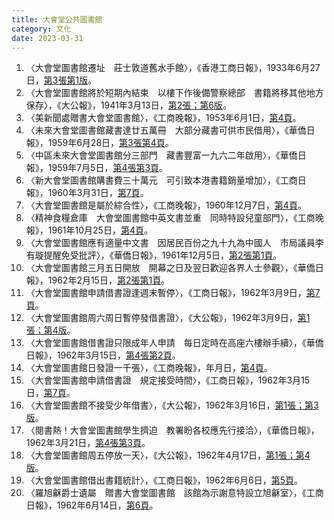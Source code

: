 ```yaml
---
title: 大會堂公共圖書館
category: 文化
date: 2023-03-31
---
```

<adsense></adsense>

1. 〈大會堂圖書館遷址　莊士敦道舊水手館〉，《香港工商日報》，1933年6月27日，[第3張第1版](https://mmis.hkpl.gov.hk/coverpage/-/coverpage/view?_coverpage_WAR_mmisportalportlet_hsf=%E5%A4%A7%E6%9C%83%E5%A0%82%E5%9C%96%E6%9B%B8%E9%A4%A8&p_r_p_-1078056564_c=QF757YsWv5%2BZh7v7hMb5iQMk2n8KcIzx&_coverpage_WAR_mmisportalportlet_o=0&_coverpage_WAR_mmisportalportlet_actual_q=%28%20verbatim_dc.collection%3A%28%22Old%5C%20HK%5C%20Newspapers%22%29%20%29%20AND+%28%20%28%20allTermsMandatory%3A%28true%29%20OR+all_dc.title%3A%28%E5%A4%A7%E6%9C%83%E5%A0%82%E5%9C%96%E6%9B%B8%E9%A4%A8%29%20OR+all_dc.creator%3A%28%E5%A4%A7%E6%9C%83%E5%A0%82%E5%9C%96%E6%9B%B8%E9%A4%A8%29%20OR+all_dc.contributor%3A%28%E5%A4%A7%E6%9C%83%E5%A0%82%E5%9C%96%E6%9B%B8%E9%A4%A8%29%20OR+all_dc.subject%3A%28%E5%A4%A7%E6%9C%83%E5%A0%82%E5%9C%96%E6%9B%B8%E9%A4%A8%29%20OR+fulltext%3A%28%E5%A4%A7%E6%9C%83%E5%A0%82%E5%9C%96%E6%9B%B8%E9%A4%A8%29%20OR+all_dc.description%3A%28%E5%A4%A7%E6%9C%83%E5%A0%82%E5%9C%96%E6%9B%B8%E9%A4%A8%29%20%29%20%29&_coverpage_WAR_mmisportalportlet_sort_field=dc.publicationdate_bsort&_coverpage_WAR_mmisportalportlet_sort_order=asc)。
2. 〈大會堂圖書館將於短期內結束　以樓下作後備警察總部　書籍將移其他地方保存〉，《大公報》，1941年3月13日，[第2張；第6版](https://mmis.hkpl.gov.hk/coverpage/-/coverpage/view?_coverpage_WAR_mmisportalportlet_hsf=%E5%A4%A7%E6%9C%83%E5%A0%82%E5%9C%96%E6%9B%B8%E9%A4%A8&p_r_p_-1078056564_c=QF757YsWv59H%2FuxqfBwEJFwQ%2B777NlFZ&_coverpage_WAR_mmisportalportlet_o=1&_coverpage_WAR_mmisportalportlet_actual_q=%28%20verbatim_dc.collection%3A%28%22Old%5C%20HK%5C%20Newspapers%22%29%20%29%20AND+%28%20%28%20allTermsMandatory%3A%28true%29%20OR+all_dc.title%3A%28%E5%A4%A7%E6%9C%83%E5%A0%82%E5%9C%96%E6%9B%B8%E9%A4%A8%29%20OR+all_dc.creator%3A%28%E5%A4%A7%E6%9C%83%E5%A0%82%E5%9C%96%E6%9B%B8%E9%A4%A8%29%20OR+all_dc.contributor%3A%28%E5%A4%A7%E6%9C%83%E5%A0%82%E5%9C%96%E6%9B%B8%E9%A4%A8%29%20OR+all_dc.subject%3A%28%E5%A4%A7%E6%9C%83%E5%A0%82%E5%9C%96%E6%9B%B8%E9%A4%A8%29%20OR+fulltext%3A%28%E5%A4%A7%E6%9C%83%E5%A0%82%E5%9C%96%E6%9B%B8%E9%A4%A8%29%20OR+all_dc.description%3A%28%E5%A4%A7%E6%9C%83%E5%A0%82%E5%9C%96%E6%9B%B8%E9%A4%A8%29%20%29%20%29&_coverpage_WAR_mmisportalportlet_sort_order=asc&_coverpage_WAR_mmisportalportlet_sort_field=dc.publicationdate_bsort)。
3. 〈美新聞處贈書大會堂圖書館〉，《工商晚報》，1953年6月1日，[第4頁](https://mmis.hkpl.gov.hk/coverpage/-/coverpage/view?_coverpage_WAR_mmisportalportlet_hsf=%E5%A4%A7%E6%9C%83%E5%A0%82%E5%9C%96%E6%9B%B8%E9%A4%A8&p_r_p_-1078056564_c=QF757YsWv5%2FH7zGe%2FKF%2BFJGp1a312kOl&_coverpage_WAR_mmisportalportlet_o=2&_coverpage_WAR_mmisportalportlet_actual_q=%28%20verbatim_dc.collection%3A%28%22Old%5C%20HK%5C%20Newspapers%22%29%20%29%20AND+%28%20%28%20allTermsMandatory%3A%28true%29%20OR+all_dc.title%3A%28%E5%A4%A7%E6%9C%83%E5%A0%82%E5%9C%96%E6%9B%B8%E9%A4%A8%29%20OR+all_dc.creator%3A%28%E5%A4%A7%E6%9C%83%E5%A0%82%E5%9C%96%E6%9B%B8%E9%A4%A8%29%20OR+all_dc.contributor%3A%28%E5%A4%A7%E6%9C%83%E5%A0%82%E5%9C%96%E6%9B%B8%E9%A4%A8%29%20OR+all_dc.subject%3A%28%E5%A4%A7%E6%9C%83%E5%A0%82%E5%9C%96%E6%9B%B8%E9%A4%A8%29%20OR+fulltext%3A%28%E5%A4%A7%E6%9C%83%E5%A0%82%E5%9C%96%E6%9B%B8%E9%A4%A8%29%20OR+all_dc.description%3A%28%E5%A4%A7%E6%9C%83%E5%A0%82%E5%9C%96%E6%9B%B8%E9%A4%A8%29%20%29%20%29&_coverpage_WAR_mmisportalportlet_sort_order=asc&_coverpage_WAR_mmisportalportlet_sort_field=dc.publicationdate_bsort)。
4. 〈未來大會堂圖書館藏書達廿五萬冊　大部分藏書可供市民借用〉，《華僑日報》，1959年6月28日，[第3張第4頁](https://mmis.hkpl.gov.hk/coverpage/-/coverpage/view?_coverpage_WAR_mmisportalportlet_hsf=%E5%A4%A7%E6%9C%83%E5%A0%82%E5%9C%96%E6%9B%B8%E9%A4%A8&p_r_p_-1078056564_c=QF757YsWv5%2FH7zGe%2FKF%2BFMXnjRQE6v8r&_coverpage_WAR_mmisportalportlet_o=5&_coverpage_WAR_mmisportalportlet_actual_q=%28%20verbatim_dc.collection%3A%28%22Old%5C%20HK%5C%20Newspapers%22%29%20%29%20AND+%28%20%28%20allTermsMandatory%3A%28true%29%20OR+all_dc.title%3A%28%E5%A4%A7%E6%9C%83%E5%A0%82%E5%9C%96%E6%9B%B8%E9%A4%A8%29%20OR+all_dc.creator%3A%28%E5%A4%A7%E6%9C%83%E5%A0%82%E5%9C%96%E6%9B%B8%E9%A4%A8%29%20OR+all_dc.contributor%3A%28%E5%A4%A7%E6%9C%83%E5%A0%82%E5%9C%96%E6%9B%B8%E9%A4%A8%29%20OR+all_dc.subject%3A%28%E5%A4%A7%E6%9C%83%E5%A0%82%E5%9C%96%E6%9B%B8%E9%A4%A8%29%20OR+fulltext%3A%28%E5%A4%A7%E6%9C%83%E5%A0%82%E5%9C%96%E6%9B%B8%E9%A4%A8%29%20OR+all_dc.description%3A%28%E5%A4%A7%E6%9C%83%E5%A0%82%E5%9C%96%E6%9B%B8%E9%A4%A8%29%20%29%20%29&_coverpage_WAR_mmisportalportlet_sort_order=asc&_coverpage_WAR_mmisportalportlet_sort_field=dc.publicationdate_bsort)。
5. 〈中區未來大會堂圖書館分三部門　藏書豐富一九六二年啟用〉，《華僑日報》，1959年7月5日，[第4張第3頁](https://mmis.hkpl.gov.hk/coverpage/-/coverpage/view?p_r_p_-1078056564_c=QF757YsWv5%2FH7zGe%2FKF%2BFExZKmumLO1h&_coverpage_WAR_mmisportalportlet_o=6&_coverpage_WAR_mmisportalportlet_actual_q=%28%20verbatim_dc.collection%3A%28%22Old%5C%20HK%5C%20Newspapers%22%29%20%29%20AND+%28%20%28%20allTermsMandatory%3A%28true%29%20OR+all_dc.title%3A%28%E5%A4%A7%E6%9C%83%E5%A0%82%E5%9C%96%E6%9B%B8%E9%A4%A8%29%20OR+all_dc.creator%3A%28%E5%A4%A7%E6%9C%83%E5%A0%82%E5%9C%96%E6%9B%B8%E9%A4%A8%29%20OR+all_dc.contributor%3A%28%E5%A4%A7%E6%9C%83%E5%A0%82%E5%9C%96%E6%9B%B8%E9%A4%A8%29%20OR+all_dc.subject%3A%28%E5%A4%A7%E6%9C%83%E5%A0%82%E5%9C%96%E6%9B%B8%E9%A4%A8%29%20OR+fulltext%3A%28%E5%A4%A7%E6%9C%83%E5%A0%82%E5%9C%96%E6%9B%B8%E9%A4%A8%29%20OR+all_dc.description%3A%28%E5%A4%A7%E6%9C%83%E5%A0%82%E5%9C%96%E6%9B%B8%E9%A4%A8%29%20%29%20%29&_coverpage_WAR_mmisportalportlet_sort_order=asc&_coverpage_WAR_mmisportalportlet_sort_field=dc.publicationdate_bsort&_coverpage_WAR_mmisportalportlet_log=Y)。
6. 〈新大會堂圖書館購書費三十萬元　可引致本港書籍銷量增加〉，《工商日報》，1960年3月31日，[第7頁](https://mmis.hkpl.gov.hk/coverpage/-/coverpage/view?_coverpage_WAR_mmisportalportlet_hsf=%E5%A4%A7%E6%9C%83%E5%A0%82&p_r_p_-1078056564_c=QF757YsWv588VgQiieHy%2B7F06Nd0CNUk&_coverpage_WAR_mmisportalportlet_o=7&_coverpage_WAR_mmisportalportlet_actual_q=%28%20verbatim_dc.collection%3A%28%22Old%5C%20HK%5C%20Newspapers%22%29%20%29%20AND+%28%20%28%20allTermsMandatory%3A%28true%29%20OR+all_dc.title%3A%28%E5%A4%A7%E6%9C%83%E5%A0%82%E5%9C%96%E6%9B%B8%E9%A4%A8%29%20OR+all_dc.creator%3A%28%E5%A4%A7%E6%9C%83%E5%A0%82%E5%9C%96%E6%9B%B8%E9%A4%A8%29%20OR+all_dc.contributor%3A%28%E5%A4%A7%E6%9C%83%E5%A0%82%E5%9C%96%E6%9B%B8%E9%A4%A8%29%20OR+all_dc.subject%3A%28%E5%A4%A7%E6%9C%83%E5%A0%82%E5%9C%96%E6%9B%B8%E9%A4%A8%29%20OR+fulltext%3A%28%E5%A4%A7%E6%9C%83%E5%A0%82%E5%9C%96%E6%9B%B8%E9%A4%A8%29%20OR+all_dc.description%3A%28%E5%A4%A7%E6%9C%83%E5%A0%82%E5%9C%96%E6%9B%B8%E9%A4%A8%29%20%29%20%29&_coverpage_WAR_mmisportalportlet_sort_order=asc&_coverpage_WAR_mmisportalportlet_sort_field=dc.publicationdate_bsort&_coverpage_WAR_mmisportalportlet_formDate=1680241267360)。
7. 〈大會堂圖書館是屬於綜合性〉，《工商晚報》，1960年12月7日，[第4頁](https://mmis.hkpl.gov.hk/coverpage/-/coverpage/view?_coverpage_WAR_mmisportalportlet_hsf=%E5%A4%A7%E6%9C%83%E5%A0%82&p_r_p_-1078056564_c=QF757YsWv5%2FH7zGe%2FKF%2BFDq1viilzV2u&_coverpage_WAR_mmisportalportlet_o=8&_coverpage_WAR_mmisportalportlet_actual_q=%28%20verbatim_dc.collection%3A%28%22Old%5C%20HK%5C%20Newspapers%22%29%20%29%20AND+%28%20%28%20allTermsMandatory%3A%28true%29%20OR+all_dc.title%3A%28%E5%A4%A7%E6%9C%83%E5%A0%82%E5%9C%96%E6%9B%B8%E9%A4%A8%29%20OR+all_dc.creator%3A%28%E5%A4%A7%E6%9C%83%E5%A0%82%E5%9C%96%E6%9B%B8%E9%A4%A8%29%20OR+all_dc.contributor%3A%28%E5%A4%A7%E6%9C%83%E5%A0%82%E5%9C%96%E6%9B%B8%E9%A4%A8%29%20OR+all_dc.subject%3A%28%E5%A4%A7%E6%9C%83%E5%A0%82%E5%9C%96%E6%9B%B8%E9%A4%A8%29%20OR+fulltext%3A%28%E5%A4%A7%E6%9C%83%E5%A0%82%E5%9C%96%E6%9B%B8%E9%A4%A8%29%20OR+all_dc.description%3A%28%E5%A4%A7%E6%9C%83%E5%A0%82%E5%9C%96%E6%9B%B8%E9%A4%A8%29%20%29%20%29&_coverpage_WAR_mmisportalportlet_sort_order=asc&_coverpage_WAR_mmisportalportlet_sort_field=dc.publicationdate_bsort&_coverpage_WAR_mmisportalportlet_formDate=1680241267360)。
8. 〈精神食糧倉庫　大會堂圖書館中英文書並重　同時特設兒童部門〉，《工商晚報》，1961年10月25日，[第4頁](https://mmis.hkpl.gov.hk/coverpage/-/coverpage/view?_coverpage_WAR_mmisportalportlet_hsf=%E5%A4%A7%E6%9C%83%E5%A0%82%E5%9C%96%E6%9B%B8%E9%A4%A8&p_r_p_-1078056564_c=QF757YsWv5%2FH7zGe%2FKF%2BFGabPbc2dbIW&_coverpage_WAR_mmisportalportlet_o=9&_coverpage_WAR_mmisportalportlet_actual_q=%28%20verbatim_dc.collection%3A%28%22Old%5C%20HK%5C%20Newspapers%22%29%20%29%20AND+%28%20%28%20allTermsMandatory%3A%28true%29%20OR+all_dc.title%3A%28%E5%A4%A7%E6%9C%83%E5%A0%82%E5%9C%96%E6%9B%B8%E9%A4%A8%29%20OR+all_dc.creator%3A%28%E5%A4%A7%E6%9C%83%E5%A0%82%E5%9C%96%E6%9B%B8%E9%A4%A8%29%20OR+all_dc.contributor%3A%28%E5%A4%A7%E6%9C%83%E5%A0%82%E5%9C%96%E6%9B%B8%E9%A4%A8%29%20OR+all_dc.subject%3A%28%E5%A4%A7%E6%9C%83%E5%A0%82%E5%9C%96%E6%9B%B8%E9%A4%A8%29%20OR+fulltext%3A%28%E5%A4%A7%E6%9C%83%E5%A0%82%E5%9C%96%E6%9B%B8%E9%A4%A8%29%20OR+all_dc.description%3A%28%E5%A4%A7%E6%9C%83%E5%A0%82%E5%9C%96%E6%9B%B8%E9%A4%A8%29%20%29%20%29&_coverpage_WAR_mmisportalportlet_sort_order=asc&_coverpage_WAR_mmisportalportlet_sort_field=dc.publicationdate_bsort&_coverpage_WAR_mmisportalportlet_formDate=1680241771289)。
9. 〈大會堂圖書館應有適量中文書　因居民百份之九十九為中國人　市局議員李有璇提醒免受批評〉，《華僑日報》，1961年12月5日，[第2張第1頁](https://mmis.hkpl.gov.hk/coverpage/-/coverpage/view?_coverpage_WAR_mmisportalportlet_hsf=%E5%A4%A7%E6%9C%83%E5%A0%82%E5%9C%96%E6%9B%B8%E9%A4%A8&p_r_p_-1078056564_c=QF757YsWv5%2FH7zGe%2FKF%2BFMEPapE4wH%2Fa&_coverpage_WAR_mmisportalportlet_o=11&_coverpage_WAR_mmisportalportlet_actual_q=%28%20verbatim_dc.collection%3A%28%22Old%5C%20HK%5C%20Newspapers%22%29%20%29%20AND+%28%20%28%20allTermsMandatory%3A%28true%29%20OR+all_dc.title%3A%28%E5%A4%A7%E6%9C%83%E5%A0%82%E5%9C%96%E6%9B%B8%E9%A4%A8%29%20OR+all_dc.creator%3A%28%E5%A4%A7%E6%9C%83%E5%A0%82%E5%9C%96%E6%9B%B8%E9%A4%A8%29%20OR+all_dc.contributor%3A%28%E5%A4%A7%E6%9C%83%E5%A0%82%E5%9C%96%E6%9B%B8%E9%A4%A8%29%20OR+all_dc.subject%3A%28%E5%A4%A7%E6%9C%83%E5%A0%82%E5%9C%96%E6%9B%B8%E9%A4%A8%29%20OR+fulltext%3A%28%E5%A4%A7%E6%9C%83%E5%A0%82%E5%9C%96%E6%9B%B8%E9%A4%A8%29%20OR+all_dc.description%3A%28%E5%A4%A7%E6%9C%83%E5%A0%82%E5%9C%96%E6%9B%B8%E9%A4%A8%29%20%29%20%29&_coverpage_WAR_mmisportalportlet_sort_order=asc&_coverpage_WAR_mmisportalportlet_sort_field=dc.publicationdate_bsort&_coverpage_WAR_mmisportalportlet_formDate=1680241771289)。
10. 〈大會堂圖書館三月五日開放　開幕之日及翌日歡迎各界人士參觀〉，《華僑日報》，1962年2月15日，[第2張第1頁](https://mmis.hkpl.gov.hk/coverpage/-/coverpage/view?_coverpage_WAR_mmisportalportlet_hsf=%E5%A4%A7%E6%9C%83%E5%A0%82%E5%9C%96%E6%9B%B8%E9%A4%A8&p_r_p_-1078056564_c=QF757YsWv5%2FH7zGe%2FKF%2BFKFwnq2WVs%2F0&_coverpage_WAR_mmisportalportlet_o=12&_coverpage_WAR_mmisportalportlet_actual_q=%28%20verbatim_dc.collection%3A%28%22Old%5C%20HK%5C%20Newspapers%22%29%20%29%20AND+%28%20%28%20allTermsMandatory%3A%28true%29%20OR+all_dc.title%3A%28%E5%A4%A7%E6%9C%83%E5%A0%82%E5%9C%96%E6%9B%B8%E9%A4%A8%29%20OR+all_dc.creator%3A%28%E5%A4%A7%E6%9C%83%E5%A0%82%E5%9C%96%E6%9B%B8%E9%A4%A8%29%20OR+all_dc.contributor%3A%28%E5%A4%A7%E6%9C%83%E5%A0%82%E5%9C%96%E6%9B%B8%E9%A4%A8%29%20OR+all_dc.subject%3A%28%E5%A4%A7%E6%9C%83%E5%A0%82%E5%9C%96%E6%9B%B8%E9%A4%A8%29%20OR+fulltext%3A%28%E5%A4%A7%E6%9C%83%E5%A0%82%E5%9C%96%E6%9B%B8%E9%A4%A8%29%20OR+all_dc.description%3A%28%E5%A4%A7%E6%9C%83%E5%A0%82%E5%9C%96%E6%9B%B8%E9%A4%A8%29%20%29%20%29&_coverpage_WAR_mmisportalportlet_sort_order=asc&_coverpage_WAR_mmisportalportlet_sort_field=dc.publicationdate_bsort&_coverpage_WAR_mmisportalportlet_formDate=1680241771289)。
11. 〈大會堂圖書館申請借書證逢週末暫停〉，《工商日報》，1962年3月9日，[第7頁](https://mmis.hkpl.gov.hk/coverpage/-/coverpage/view?_coverpage_WAR_mmisportalportlet_hsf=%E5%A4%A7%E6%9C%83%E5%A0%82%E5%9C%96%E6%9B%B8%E9%A4%A8&p_r_p_-1078056564_c=QF757YsWv59aWaK3fC5bIykPqMTENvL5&_coverpage_WAR_mmisportalportlet_o=13&_coverpage_WAR_mmisportalportlet_actual_q=%28%20verbatim_dc.collection%3A%28%22Old%5C%20HK%5C%20Newspapers%22%29%20%29%20AND+%28%20%28%20allTermsMandatory%3A%28true%29%20OR+all_dc.title%3A%28%E5%A4%A7%E6%9C%83%E5%A0%82%E5%9C%96%E6%9B%B8%E9%A4%A8%29%20OR+all_dc.creator%3A%28%E5%A4%A7%E6%9C%83%E5%A0%82%E5%9C%96%E6%9B%B8%E9%A4%A8%29%20OR+all_dc.contributor%3A%28%E5%A4%A7%E6%9C%83%E5%A0%82%E5%9C%96%E6%9B%B8%E9%A4%A8%29%20OR+all_dc.subject%3A%28%E5%A4%A7%E6%9C%83%E5%A0%82%E5%9C%96%E6%9B%B8%E9%A4%A8%29%20OR+fulltext%3A%28%E5%A4%A7%E6%9C%83%E5%A0%82%E5%9C%96%E6%9B%B8%E9%A4%A8%29%20OR+all_dc.description%3A%28%E5%A4%A7%E6%9C%83%E5%A0%82%E5%9C%96%E6%9B%B8%E9%A4%A8%29%20%29%20%29&_coverpage_WAR_mmisportalportlet_sort_order=asc&_coverpage_WAR_mmisportalportlet_sort_field=dc.publicationdate_bsort&_coverpage_WAR_mmisportalportlet_formDate=1680241771289)。
12. 〈大會堂圖書館周六周日暫停發借書證〉，《大公報》，1962年3月9日，[第1張；第4版](https://mmis.hkpl.gov.hk/coverpage/-/coverpage/view?_coverpage_WAR_mmisportalportlet_hsf=%E5%A4%A7%E6%9C%83%E5%A0%82%E5%9C%96%E6%9B%B8%E9%A4%A8&p_r_p_-1078056564_c=QF757YsWv59H%2FuxqfBwEJAhiS7QTIKLr&_coverpage_WAR_mmisportalportlet_o=14&_coverpage_WAR_mmisportalportlet_actual_q=%28%20verbatim_dc.collection%3A%28%22Old%5C%20HK%5C%20Newspapers%22%29%20%29%20AND+%28%20%28%20allTermsMandatory%3A%28true%29%20OR+all_dc.title%3A%28%E5%A4%A7%E6%9C%83%E5%A0%82%E5%9C%96%E6%9B%B8%E9%A4%A8%29%20OR+all_dc.creator%3A%28%E5%A4%A7%E6%9C%83%E5%A0%82%E5%9C%96%E6%9B%B8%E9%A4%A8%29%20OR+all_dc.contributor%3A%28%E5%A4%A7%E6%9C%83%E5%A0%82%E5%9C%96%E6%9B%B8%E9%A4%A8%29%20OR+all_dc.subject%3A%28%E5%A4%A7%E6%9C%83%E5%A0%82%E5%9C%96%E6%9B%B8%E9%A4%A8%29%20OR+fulltext%3A%28%E5%A4%A7%E6%9C%83%E5%A0%82%E5%9C%96%E6%9B%B8%E9%A4%A8%29%20OR+all_dc.description%3A%28%E5%A4%A7%E6%9C%83%E5%A0%82%E5%9C%96%E6%9B%B8%E9%A4%A8%29%20%29%20%29&_coverpage_WAR_mmisportalportlet_sort_order=asc&_coverpage_WAR_mmisportalportlet_sort_field=dc.publicationdate_bsort&_coverpage_WAR_mmisportalportlet_formDate=1680241771289)。
13. 〈大會堂圖書館借書證只限成年人申請　每日定時在高座六樓辦手續〉，《華僑日報》，1962年3月15日，[第4張第2頁](https://mmis.hkpl.gov.hk/coverpage/-/coverpage/view?_coverpage_WAR_mmisportalportlet_hsf=%E5%A4%A7%E6%9C%83%E5%A0%82%E5%9C%96%E6%9B%B8%E9%A4%A8&p_r_p_-1078056564_c=QF757YsWv5%2FH7zGe%2FKF%2BFI7lJyuvBLrC&_coverpage_WAR_mmisportalportlet_o=15&_coverpage_WAR_mmisportalportlet_actual_q=%28%20verbatim_dc.collection%3A%28%22Old%5C%20HK%5C%20Newspapers%22%29%20%29%20AND+%28%20%28%20allTermsMandatory%3A%28true%29%20OR+all_dc.title%3A%28%E5%A4%A7%E6%9C%83%E5%A0%82%E5%9C%96%E6%9B%B8%E9%A4%A8%29%20OR+all_dc.creator%3A%28%E5%A4%A7%E6%9C%83%E5%A0%82%E5%9C%96%E6%9B%B8%E9%A4%A8%29%20OR+all_dc.contributor%3A%28%E5%A4%A7%E6%9C%83%E5%A0%82%E5%9C%96%E6%9B%B8%E9%A4%A8%29%20OR+all_dc.subject%3A%28%E5%A4%A7%E6%9C%83%E5%A0%82%E5%9C%96%E6%9B%B8%E9%A4%A8%29%20OR+fulltext%3A%28%E5%A4%A7%E6%9C%83%E5%A0%82%E5%9C%96%E6%9B%B8%E9%A4%A8%29%20OR+all_dc.description%3A%28%E5%A4%A7%E6%9C%83%E5%A0%82%E5%9C%96%E6%9B%B8%E9%A4%A8%29%20%29%20%29&_coverpage_WAR_mmisportalportlet_sort_order=asc&_coverpage_WAR_mmisportalportlet_sort_field=dc.publicationdate_bsort&_coverpage_WAR_mmisportalportlet_formDate=1680241771289)。
14. 〈大會堂圖書館日發證一千張〉，《工商晚報》，年月日，[第4頁](https://mmis.hkpl.gov.hk/coverpage/-/coverpage/view?_coverpage_WAR_mmisportalportlet_hsf=%E5%A4%A7%E6%9C%83%E5%A0%82%E5%9C%96%E6%9B%B8%E9%A4%A8&p_r_p_-1078056564_c=QF757YsWv5%2FH7zGe%2FKF%2BFDlNGTj4VaMl&_coverpage_WAR_mmisportalportlet_o=16&_coverpage_WAR_mmisportalportlet_actual_q=%28%20verbatim_dc.collection%3A%28%22Old%5C%20HK%5C%20Newspapers%22%29%20%29%20AND+%28%20%28%20allTermsMandatory%3A%28true%29%20OR+all_dc.title%3A%28%E5%A4%A7%E6%9C%83%E5%A0%82%E5%9C%96%E6%9B%B8%E9%A4%A8%29%20OR+all_dc.creator%3A%28%E5%A4%A7%E6%9C%83%E5%A0%82%E5%9C%96%E6%9B%B8%E9%A4%A8%29%20OR+all_dc.contributor%3A%28%E5%A4%A7%E6%9C%83%E5%A0%82%E5%9C%96%E6%9B%B8%E9%A4%A8%29%20OR+all_dc.subject%3A%28%E5%A4%A7%E6%9C%83%E5%A0%82%E5%9C%96%E6%9B%B8%E9%A4%A8%29%20OR+fulltext%3A%28%E5%A4%A7%E6%9C%83%E5%A0%82%E5%9C%96%E6%9B%B8%E9%A4%A8%29%20OR+all_dc.description%3A%28%E5%A4%A7%E6%9C%83%E5%A0%82%E5%9C%96%E6%9B%B8%E9%A4%A8%29%20%29%20%29&_coverpage_WAR_mmisportalportlet_sort_order=asc&_coverpage_WAR_mmisportalportlet_sort_field=dc.publicationdate_bsort&_coverpage_WAR_mmisportalportlet_formDate=1680241771289)。
15. 〈大會堂圖書館申請借書證　規定接受時間〉，《工商日報》，1962年3月15日，[第7頁](https://mmis.hkpl.gov.hk/coverpage/-/coverpage/view?_coverpage_WAR_mmisportalportlet_hsf=%E5%A4%A7%E6%9C%83%E5%A0%82%E5%9C%96%E6%9B%B8%E9%A4%A8&p_r_p_-1078056564_c=QF757YsWv59aWaK3fC5bIx4Yn%2F1JfkWc&_coverpage_WAR_mmisportalportlet_o=17&_coverpage_WAR_mmisportalportlet_actual_q=%28%20verbatim_dc.collection%3A%28%22Old%5C%20HK%5C%20Newspapers%22%29%20%29%20AND+%28%20%28%20allTermsMandatory%3A%28true%29%20OR+all_dc.title%3A%28%E5%A4%A7%E6%9C%83%E5%A0%82%E5%9C%96%E6%9B%B8%E9%A4%A8%29%20OR+all_dc.creator%3A%28%E5%A4%A7%E6%9C%83%E5%A0%82%E5%9C%96%E6%9B%B8%E9%A4%A8%29%20OR+all_dc.contributor%3A%28%E5%A4%A7%E6%9C%83%E5%A0%82%E5%9C%96%E6%9B%B8%E9%A4%A8%29%20OR+all_dc.subject%3A%28%E5%A4%A7%E6%9C%83%E5%A0%82%E5%9C%96%E6%9B%B8%E9%A4%A8%29%20OR+fulltext%3A%28%E5%A4%A7%E6%9C%83%E5%A0%82%E5%9C%96%E6%9B%B8%E9%A4%A8%29%20OR+all_dc.description%3A%28%E5%A4%A7%E6%9C%83%E5%A0%82%E5%9C%96%E6%9B%B8%E9%A4%A8%29%20%29%20%29&_coverpage_WAR_mmisportalportlet_sort_order=asc&_coverpage_WAR_mmisportalportlet_sort_field=dc.publicationdate_bsort&_coverpage_WAR_mmisportalportlet_formDate=1680241771289)。
16. 〈大會堂圖書館不接受少年借書〉，《大公報》，1962年3月16日，[第1張；第3版](https://mmis.hkpl.gov.hk/coverpage/-/coverpage/view?_coverpage_WAR_mmisportalportlet_hsf=%E5%A4%A7%E6%9C%83%E5%A0%82%E5%9C%96%E6%9B%B8%E9%A4%A8&p_r_p_-1078056564_c=QF757YsWv59H%2FuxqfBwEJMm%2BxYiMDaHA&_coverpage_WAR_mmisportalportlet_o=18&_coverpage_WAR_mmisportalportlet_actual_q=%28%20verbatim_dc.collection%3A%28%22Old%5C%20HK%5C%20Newspapers%22%29%20%29%20AND+%28%20%28%20allTermsMandatory%3A%28true%29%20OR+all_dc.title%3A%28%E5%A4%A7%E6%9C%83%E5%A0%82%E5%9C%96%E6%9B%B8%E9%A4%A8%29%20OR+all_dc.creator%3A%28%E5%A4%A7%E6%9C%83%E5%A0%82%E5%9C%96%E6%9B%B8%E9%A4%A8%29%20OR+all_dc.contributor%3A%28%E5%A4%A7%E6%9C%83%E5%A0%82%E5%9C%96%E6%9B%B8%E9%A4%A8%29%20OR+all_dc.subject%3A%28%E5%A4%A7%E6%9C%83%E5%A0%82%E5%9C%96%E6%9B%B8%E9%A4%A8%29%20OR+fulltext%3A%28%E5%A4%A7%E6%9C%83%E5%A0%82%E5%9C%96%E6%9B%B8%E9%A4%A8%29%20OR+all_dc.description%3A%28%E5%A4%A7%E6%9C%83%E5%A0%82%E5%9C%96%E6%9B%B8%E9%A4%A8%29%20%29%20%29&_coverpage_WAR_mmisportalportlet_sort_order=asc&_coverpage_WAR_mmisportalportlet_sort_field=dc.publicationdate_bsort&_coverpage_WAR_mmisportalportlet_formDate=1680241771289)。
17. 〈閱書熱！大會堂圖書館學生擠迫　教署盼各校應先行接洽〉，《華僑日報》，1962年3月21日，[第4張第3頁](https://mmis.hkpl.gov.hk/coverpage/-/coverpage/view?_coverpage_WAR_mmisportalportlet_hsf=%E5%A4%A7%E6%9C%83%E5%A0%82%E5%9C%96%E6%9B%B8%E9%A4%A8&p_r_p_-1078056564_c=QF757YsWv5%2FH7zGe%2FKF%2BFEOPfd7jHKrf&_coverpage_WAR_mmisportalportlet_o=19&_coverpage_WAR_mmisportalportlet_actual_q=%28%20verbatim_dc.collection%3A%28%22Old%5C%20HK%5C%20Newspapers%22%29%20%29%20AND+%28%20%28%20allTermsMandatory%3A%28true%29%20OR+all_dc.title%3A%28%E5%A4%A7%E6%9C%83%E5%A0%82%E5%9C%96%E6%9B%B8%E9%A4%A8%29%20OR+all_dc.creator%3A%28%E5%A4%A7%E6%9C%83%E5%A0%82%E5%9C%96%E6%9B%B8%E9%A4%A8%29%20OR+all_dc.contributor%3A%28%E5%A4%A7%E6%9C%83%E5%A0%82%E5%9C%96%E6%9B%B8%E9%A4%A8%29%20OR+all_dc.subject%3A%28%E5%A4%A7%E6%9C%83%E5%A0%82%E5%9C%96%E6%9B%B8%E9%A4%A8%29%20OR+fulltext%3A%28%E5%A4%A7%E6%9C%83%E5%A0%82%E5%9C%96%E6%9B%B8%E9%A4%A8%29%20OR+all_dc.description%3A%28%E5%A4%A7%E6%9C%83%E5%A0%82%E5%9C%96%E6%9B%B8%E9%A4%A8%29%20%29%20%29&_coverpage_WAR_mmisportalportlet_sort_order=asc&_coverpage_WAR_mmisportalportlet_sort_field=dc.publicationdate_bsort&_coverpage_WAR_mmisportalportlet_formDate=1680241771289)。
18. 〈大會堂圖書館周五停放一天〉，《大公報》，1962年4月17日，[第1張；第4版](https://mmis.hkpl.gov.hk/coverpage/-/coverpage/view?_coverpage_WAR_mmisportalportlet_hsf=%E5%A4%A7%E6%9C%83%E5%A0%82%E5%9C%96%E6%9B%B8%E9%A4%A8&p_r_p_-1078056564_c=QF757YsWv59H%2FuxqfBwEJFMSmBJOu%2FgV&_coverpage_WAR_mmisportalportlet_o=20&_coverpage_WAR_mmisportalportlet_actual_q=%28%20verbatim_dc.collection%3A%28%22Old%5C%20HK%5C%20Newspapers%22%29%20%29%20AND+%28%20%28%20allTermsMandatory%3A%28true%29%20OR+all_dc.title%3A%28%E5%A4%A7%E6%9C%83%E5%A0%82%E5%9C%96%E6%9B%B8%E9%A4%A8%29%20OR+all_dc.creator%3A%28%E5%A4%A7%E6%9C%83%E5%A0%82%E5%9C%96%E6%9B%B8%E9%A4%A8%29%20OR+all_dc.contributor%3A%28%E5%A4%A7%E6%9C%83%E5%A0%82%E5%9C%96%E6%9B%B8%E9%A4%A8%29%20OR+all_dc.subject%3A%28%E5%A4%A7%E6%9C%83%E5%A0%82%E5%9C%96%E6%9B%B8%E9%A4%A8%29%20OR+fulltext%3A%28%E5%A4%A7%E6%9C%83%E5%A0%82%E5%9C%96%E6%9B%B8%E9%A4%A8%29%20OR+all_dc.description%3A%28%E5%A4%A7%E6%9C%83%E5%A0%82%E5%9C%96%E6%9B%B8%E9%A4%A8%29%20%29%20%29&_coverpage_WAR_mmisportalportlet_sort_order=asc&_coverpage_WAR_mmisportalportlet_sort_field=dc.publicationdate_bsort&_coverpage_WAR_mmisportalportlet_formDate=1680241771289)。
19. 〈大會堂圖書館借出書籍統計〉，《工商日報》，1962年6月6日，[第5頁](https://mmis.hkpl.gov.hk/coverpage/-/coverpage/view?_coverpage_WAR_mmisportalportlet_hsf=%E5%A4%A7%E6%9C%83%E5%A0%82%E5%9C%96%E6%9B%B8%E9%A4%A8&p_r_p_-1078056564_c=QF757YsWv5%2FUIR3fUSXuYk%2FqulKYwbYk&_coverpage_WAR_mmisportalportlet_o=21&_coverpage_WAR_mmisportalportlet_actual_q=%28%20verbatim_dc.collection%3A%28%22Old%5C%20HK%5C%20Newspapers%22%29%20%29%20AND+%28%20%28%20allTermsMandatory%3A%28true%29%20OR+all_dc.title%3A%28%E5%A4%A7%E6%9C%83%E5%A0%82%E5%9C%96%E6%9B%B8%E9%A4%A8%29%20OR+all_dc.creator%3A%28%E5%A4%A7%E6%9C%83%E5%A0%82%E5%9C%96%E6%9B%B8%E9%A4%A8%29%20OR+all_dc.contributor%3A%28%E5%A4%A7%E6%9C%83%E5%A0%82%E5%9C%96%E6%9B%B8%E9%A4%A8%29%20OR+all_dc.subject%3A%28%E5%A4%A7%E6%9C%83%E5%A0%82%E5%9C%96%E6%9B%B8%E9%A4%A8%29%20OR+fulltext%3A%28%E5%A4%A7%E6%9C%83%E5%A0%82%E5%9C%96%E6%9B%B8%E9%A4%A8%29%20OR+all_dc.description%3A%28%E5%A4%A7%E6%9C%83%E5%A0%82%E5%9C%96%E6%9B%B8%E9%A4%A8%29%20%29%20%29&_coverpage_WAR_mmisportalportlet_sort_order=asc&_coverpage_WAR_mmisportalportlet_sort_field=dc.publicationdate_bsort&_coverpage_WAR_mmisportalportlet_formDate=1680241771289)。
20. 〈羅旭龢爵士遺屬　贈書大會堂圖書館　該館為示謝意特設立旭龢室〉，《工商日報》，1962年6月14日，[第6頁](https://mmis.hkpl.gov.hk/coverpage/-/coverpage/view?_coverpage_WAR_mmisportalportlet_hsf=%E5%A4%A7%E6%9C%83%E5%A0%82%E5%9C%96%E6%9B%B8%E9%A4%A8&p_r_p_-1078056564_c=QF757YsWv5%2FUIR3fUSXuYjqsIkQVAK5r&_coverpage_WAR_mmisportalportlet_o=22&_coverpage_WAR_mmisportalportlet_actual_q=%28%20verbatim_dc.collection%3A%28%22Old%5C%20HK%5C%20Newspapers%22%29%20%29%20AND+%28%20%28%20allTermsMandatory%3A%28true%29%20OR+all_dc.title%3A%28%E5%A4%A7%E6%9C%83%E5%A0%82%E5%9C%96%E6%9B%B8%E9%A4%A8%29%20OR+all_dc.creator%3A%28%E5%A4%A7%E6%9C%83%E5%A0%82%E5%9C%96%E6%9B%B8%E9%A4%A8%29%20OR+all_dc.contributor%3A%28%E5%A4%A7%E6%9C%83%E5%A0%82%E5%9C%96%E6%9B%B8%E9%A4%A8%29%20OR+all_dc.subject%3A%28%E5%A4%A7%E6%9C%83%E5%A0%82%E5%9C%96%E6%9B%B8%E9%A4%A8%29%20OR+fulltext%3A%28%E5%A4%A7%E6%9C%83%E5%A0%82%E5%9C%96%E6%9B%B8%E9%A4%A8%29%20OR+all_dc.description%3A%28%E5%A4%A7%E6%9C%83%E5%A0%82%E5%9C%96%E6%9B%B8%E9%A4%A8%29%20%29%20%29&_coverpage_WAR_mmisportalportlet_sort_order=asc&_coverpage_WAR_mmisportalportlet_sort_field=dc.publicationdate_bsort&_coverpage_WAR_mmisportalportlet_formDate=1680241771289)。